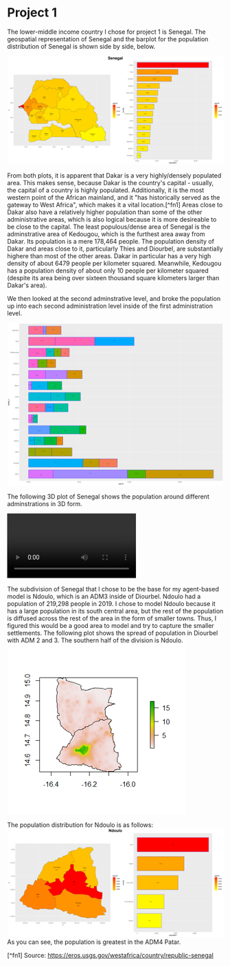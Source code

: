 # Project 1

The lower-middle income country I chose for project 1 is Senegal. The geospatial representation of Senegal and the barplot for the population distribution of Senegal is shown side by side, below.

![](senegal.png)

From both plots, it is apparent that Dakar is a very highly/densely populated area. This makes sense, because Dakar is the country's capital - usually, the capital of a country is highly populated. Additionally, it is the most western point of the African mainland, and it "has historically served as the gateway to West Africa", which makes it a vital location.[^fn1] Areas close to Dakar also have a relatively higher population than some of the other administrative areas, which is also logical because it is more desireable to be close to the capital. The least populous/dense area of Senegal is the adminstrative area of Kedougou, which is the furthest area away from Dakar. Its population is a mere 178,464 people. The population density of Dakar and areas close to it, particularly Thies and Diourbel, are substantially highere than most of the other areas. Dakar in particular has a very high density of about 6479 people per kilometer squared. Meanwhile, Kedougou has a population density of about only 10 people per kilometer squared (despite its area being over sixteen thousand square kilometers larger than Dakar's area).

We then looked at the second adminstrative level, and broke the population up into each second administration level inside of the first administration level.

![](sen_adm2_bp.png)

The following 3D plot of Senegal shows the population around different adminstrations in 3D form.

![](senegal.mp4)

The subdivision of Senegal that I chose to be the base for my agent-based model is Ndoulo, which is an ADM3 inside of Diourbel. Ndoulo had a population of 219,298 people in 2019. I chose to model Ndoulo because it has a large population in its south central area, but the rest of the population is diffused across the rest of the area in the form of smaller towns. Thus, I figured this would be a good area to model and try to capture the smaller settlements. The following plot shows the spread of population in Diourbel with ADM 2 and 3. The southern half of the division is Ndoulo.
![](Diourbel_ADM23.png)

The population distribution for Ndoulo is as follows:
![](ndoulo.png)
As you can see, the population is greatest in the ADM4 Patar.

[^fn1] Source: https://eros.usgs.gov/westafrica/country/republic-senegal
